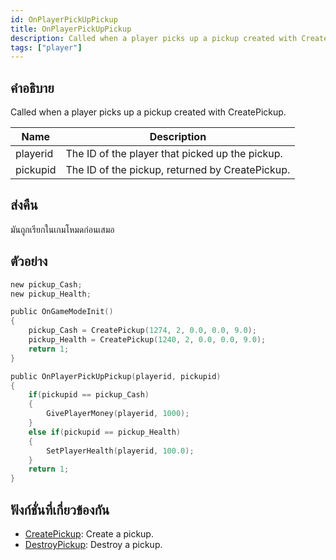 ```yaml
---
id: OnPlayerPickUpPickup
title: OnPlayerPickUpPickup
description: Called when a player picks up a pickup created with CreatePickup.
tags: ["player"]
---
```


## คำอธิบาย

Called when a player picks up a pickup created with CreatePickup.

| Name     | Description                                     |
| -------- | ----------------------------------------------- |
| playerid | The ID of the player that picked up the pickup. |
| pickupid | The ID of the pickup, returned by CreatePickup. |

## ส่งคืน

มันถูกเรียกในเกมโหมดก่อนเสมอ

## ตัวอย่าง

```c
new pickup_Cash;
new pickup_Health;

public OnGameModeInit()
{
    pickup_Cash = CreatePickup(1274, 2, 0.0, 0.0, 9.0);
    pickup_Health = CreatePickup(1240, 2, 0.0, 0.0, 9.0);
    return 1;
}

public OnPlayerPickUpPickup(playerid, pickupid)
{
    if(pickupid == pickup_Cash)
    {
        GivePlayerMoney(playerid, 1000);
    }
    else if(pickupid == pickup_Health)
    {
        SetPlayerHealth(playerid, 100.0);
    }
    return 1;
}
```

## ฟังก์ชั่นที่เกี่ยวข้องกัน

- [CreatePickup](../../scripting/functions/CreatePickup.md): Create a pickup.
- [DestroyPickup](../../scripting/functions/DestroyPickup.md): Destroy a pickup.
